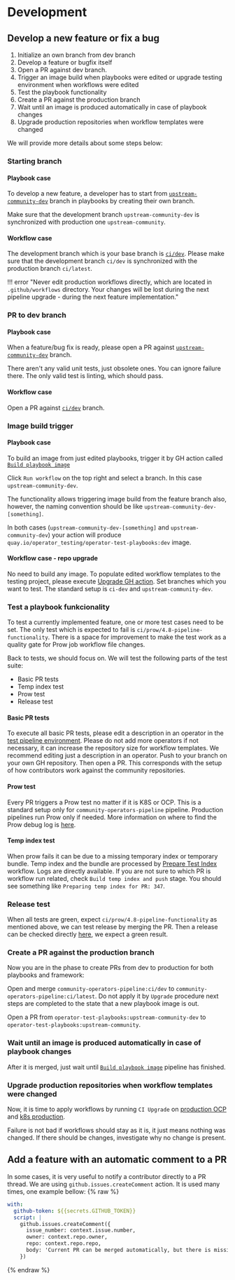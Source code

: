# Development

## Develop a new feature or fix a bug
1. Initialize an own branch from dev branch
1. Develop a feature or bugfix itself
1. Open a PR against dev branch.
1. Trigger an image build when playbooks were edited or upgrade testing environment when workflows were edited
1. Test the playbook functionality
1. Create a PR against the production branch
1. Wait until an image is produced automatically in case of playbook changes
1. Upgrade production repositories when workflow templates were changed

We will provide more details about some steps below:
### Starting branch

#### Playbook case
 To develop a new feature, a developer has to start from [`upstream-community-dev`](https://github.com/redhat-openshift-ecosystem/operator-test-playbooks/tree/upstream-community-dev) branch in playbooks by creating their own branch. 
 
 Make sure that the development branch `upstream-community-dev` is synchronized with production one `upstream-community`.

#### Workflow case
The development branch which is your base branch is [`ci/dev`](https://github.com/redhat-openshift-ecosystem/community-operators-pipeline/tree/ci/dev). Please make sure that the development branch `ci/dev` is synchronized with the production branch `ci/latest`.

!!! error "Never edit production workflows directly, which are located in `.github/workflows` directory. Your changes will be lost during the next pipeline upgrade - during the next feature implementation."

### PR to dev branch
#### Playbook case
When a feature/bug fix is ready, please open a PR against [`upstream-community-dev`](https://github.com/redhat-openshift-ecosystem/operator-test-playbooks/tree/upstream-community-dev) branch.

There aren't any valid unit tests, just obsolete ones. You can ignore failure there. The only valid test is linting, which should pass.

#### Workflow case
Open a PR against [`ci/dev`](https://github.com/redhat-openshift-ecosystem/community-operators-pipeline/tree/ci/dev) branch.

### Image build trigger

#### Playbook case
To build an image from just edited playbooks, trigger it by GH action called [`Build playbook image`](https://github.com/redhat-openshift-ecosystem/operator-test-playbooks/actions/workflows/playbook_image.yml)

Click `Run workflow` on the top right and select a branch. In this case `upstream-community-dev`.

The functionality allows triggering image build from the feature branch also, however, the naming convention should be like `upstream-community-dev-[something]`.

In both cases (`upstream-community-dev-[something]` and `upstream-community-dev`) your action will produce `quay.io/operator_testing/operator-test-playbooks:dev` image.

#### Workflow case - repo upgrade
No need to build any image. To populate edited workflow templates to the testing project, please execute [Upgrade GH action](https://github.com/redhat-openshift-ecosystem/community-operators-pipeline/actions/workflows/upgrade.yaml). Set branches which you want to test. The standard setup is `ci-dev` and `upstream-community-dev`.

### Test a playbook funkcionality

 To test a currently implemented feature,  one or more test cases need to be set. 
 The only test which is expected to fail is `ci/prow/4.8-pipeline-functionality`. There is a space for improvement to make the test work as a quality gate for Prow job workflow file changes.
 
 Back to tests, we should focus on. We will test the following parts of the test suite:
- Basic PR tests
- Temp index test
- Prow test
- Release test

#### Basic PR tests

To execute all basic PR tests, please edit a description in an operator in the [test pipeline environment](https://github.com/redhat-openshift-ecosystem/community-operators-pipeline/tree/main/operators). Please do not add more operators if not necessary, it can increase the repository size for workflow templates. We recommend editing just a description in an operator. Push to your branch on your own GH repository. Then open a PR. This corresponds with the setup of how contributors work against the community repositories.

#### Prow test
Every PR triggers a Prow test no matter if it is K8S or OCP. This is a standard setup only for `community-operators-pipeline` pipeline. Production pipelines run Prow only if needed. More information on where to find the Prow debug log is [here](https://redhat-openshift-ecosystem.github.io/community-operators-prod/maintainer-documentation/#the-installation-validated-label-is-missing).

#### Temp index test

When prow fails it can be due to a missing temporary index or temporary bundle. Temp index and the bundle are processed by [Prepare Test Index](https://github.com/redhat-openshift-ecosystem/community-operators-pipeline/actions/workflows/prepare_test_index.yaml) workflow. Logs are directly available. If you are not sure to which PR is workflow run related, check `Build temp index and push` stage. You should see something like `Preparing temp index for PR: 347`.

### Release test

When all tests are green, expect `ci/prow/4.8-pipeline-functionality` as mentioned above, we can test release by merging the PR. Then a release can be checked directly [here](https://github.com/redhat-openshift-ecosystem/community-operators-pipeline/actions/workflows/operator_release.yaml), we expect a green result.

### Create a PR against the production branch
Now you are in the phase to create PRs from dev to production for both playbooks and framework:

Open and merge `community-operators-pipeline:ci/dev` to `community-operators-pipeline:ci/latest`. Do not apply it by `Upgrade` procedure next steps are completed to the state that a new playbook image is out.

Open a PR from `operator-test-playbooks:upstream-community-dev` to `operator-test-playbooks:upstream-community`.

### Wait until an image is produced automatically in case of playbook changes

After it is merged, just wait until [`Build playbook image`](https://github.com/redhat-openshift-ecosystem/operator-test-playbooks/actions/workflows/playbook_image.yml) pipeline has finished.

### Upgrade production repositories when workflow templates were changed

Now, it is time to apply workflows by running `CI Upgrade` on [production OCP](https://github.com/redhat-openshift-ecosystem/community-operators-prod/actions/workflows/upgrade.yaml) and [k8s production](https://github.com/k8s-operatorhub/community-operators/actions/workflows/upgrade.yaml).

Failure is not bad if workflows should stay as it is, it just means nothing was changed. If there should be changes, investigate why no change is present.

## Add a feature with an automatic comment to a PR
In some cases, it is very useful to notify a contributor directly to a PR thread. We are using `github.issues.createComment` action. It is used many times, one example bellow:
{% raw %} 
``` yaml
with:
  github-token: ${{secrets.GITHUB_TOKEN}}
  script: |
    github.issues.createComment({
      issue_number: context.issue.number,
      owner: context.repo.owner,
      repo: context.repo.repo,
      body: 'Current PR can be merged automatically, but there is missing `authorized-changes` label. One can find out more info [here](https://${OPP_THIS_REPO_ORG}.github.io/${OPP_THIS_REPO_NAME}/operator-ci-yaml/#reviewers).'
    })
```
{% endraw %} 
